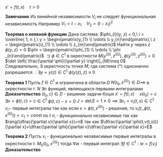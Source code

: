 $x'=f(t, x)\quad t>0$

**Замечание**
	Из линейной независимости $V_i$ не следует функциональная независимость
	Например $V_1=t-x_1\quad V_2=(t-x_1)^2$

**Теорема о неявной функции**
	Дана система:
	$\phi_{i}(y, z) = 0,\ i = \overline{ 1, n },\ y = \begin{pmatrix}y_{1} \\ \vdots \\ y_{n}\end{pmatrix},\ z = \begin{pmatrix}z_{1} \\ \vdots \\ z_{m}\end{pmatrix}$
	Найти $y$ через $z$
	$\phi(y, z) = 0$
	$\phi = \begin{pmatrix}\phi_{1} \\ \vdots \\ \phi _{n}\end{pmatrix}$
	$\sqsupset \phi \in C^{1}$ в окрестности $M\left( y^{(0)}, z^{(0)} \right),\ \phi \left( y^{(0)}, z^{(0)} \right) = 0$
	$\det \left( \frac{\partial \phi}{\partial y} \right)|_{M}\neq 0$
	Следовательно, $\exists$ окрестность точки $M$, где система $(*)$ однозначно разрешается $: \exists y = y(z) \in C^{1}$
	$\phi \left( y(z), z \right) \equiv 0$

**Теорема 1**
	Пусть $f\in C^1$ и ограничена в области $D$
	$N(t_0, x^{(0)}) \in D\implies$ в окрестности т. $N ~\exists n$ функций, являющихся первыми интегралами  
**Доказательство**
	$(t_0,c)\in D$ - решение задачи Коши $x'=f(t,x)\quad x(t_0)=c$
	$\exists x=\phi(t, c)=c \in C^1$
	$\phi(t, c)-x=0$
	$J=\det E = 1 \neq 0\implies \exists c_i=v_i(t, x)\in C^1$
	$v_i-$ первые интегралы так как если $x=\phi(t, x^{(0)})$ - решения, то
	$v_i(t,,\phi(t,x^{(0)}))=c_1=const$ по $t$
	$v_i$ - функционально независимые так как $rang(\dfrac{\partial v}{\partial x})=n$ так как
	$\dfrac{\partial \phi(t,v(t,x))}{\partial x}=\dfrac{\partial \phi}{\partial v}\dfrac{\partial v}{\partial x}=E$

**Теорема 2**
	Пусть $v_i$ - функционально независимые первые интегралы в окрестности т. $M_0(t_0, x^{(0)})$ тогда $\forall w$ - первый интеграл $\exists f\in C^1:w=f(v_i)$
**Доказательство**


